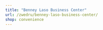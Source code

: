 ```yaml
---
title: "Benney Laso Business Center"
url: /zwedru/benney-laso-business-center/
shop: convenience
---
```

